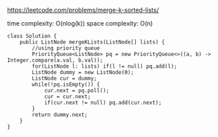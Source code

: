 https://leetcode.com/problems/merge-k-sorted-lists/

time complexity: O(nlog(k))
space complexity: O(n)
```
class Solution {
    public ListNode mergeKLists(ListNode[] lists) {
        //using priority queue
        PriorityQueue<ListNode> pq = new PriorityQueue<>((a, b) -> Integer.compare(a.val, b.val));
        for(ListNode l: lists) if(l != null) pq.add(l);
        ListNode dummy = new ListNode(0);
        ListNode cur = dummy;
        while(!pq.isEmpty()) {
            cur.next = pq.poll();
            cur = cur.next;
            if(cur.next != null) pq.add(cur.next);
        }
        return dummy.next;
    }
}
```
